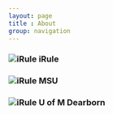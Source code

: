 ```yaml
---
layout: page
title : About
group: navigation
---
```


### ![iRule](http://aaboyd.github.io/assets/img/irule.png) iRule
### ![iRule](http://aaboyd.github.io/assets/img/msu.png) MSU
### ![iRule](http://aaboyd.github.io/assets/img/umd.png) U of M Dearborn
